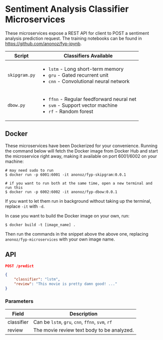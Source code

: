 # Sentiment Analysis Classifier Microservices

These microservices expose a REST API for client to POST a sentiment analysis prediction request. The training notebooks can be found in <https://github.com/anonoz/fyp-ipynb>.

Script | Classifiers Available
-------|----------------------
`skipgram.py` | <ul><li>`lstm` - Long short-term memory</li><li>`gru` - Gated recurrent unit</li><li>`cnn` - Convolutional neural network</li></ul>
`dbow.py` | <ul><li>`ffnn` - Regular feedforward neural net</li><li>`svm` - Support vector machine</li><li>`rf` - Random forest</li></ul>

## Docker

These microservices have been Dockerized for your convenience. Running the command below will fetch the Docker image from Docker Hub and start the microservice right away, making it available on port 6001/6002 on your machine:

```
# may need sudo to run
$ docker run -p 6001:6001 -it anonoz/fyp-skipgram:0.0.1

# if you want to run both at the same time, open a new terminal and run this
$ docker run -p 6002:6002 -it anonoz/fyp-dbow:0.0.1
```

If you want to let them run in background without taking up the terminal, replace `-it` with `-d`.

In case you want to build the Docker image on your own, run:

```
$ docker build -t [image_name] .
```

Then run the commands in the snippet above the above one, replacing `anonoz/fyp-microservices` with your own image name.

## API

```json
POST /predict

{
    "classifier": "lstm",
    "review": "This movie is pretty damn good! ..."
}
```

### Parameters

Field      | Description
-----------|--------------------------------------------------
classifier | Can be `lstm`, `gru`, `cnn`, `ffnn`, `svm`, `rf`
review     | The movie review text body to be analyzed.
